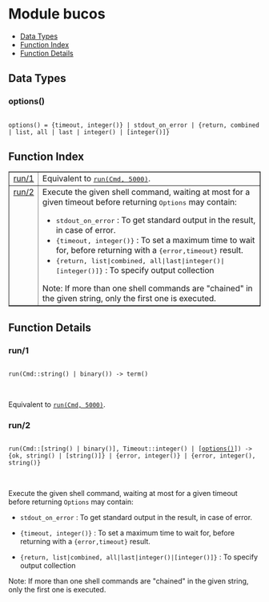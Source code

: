 

# Module bucos #
* [Data Types](#types)
* [Function Index](#index)
* [Function Details](#functions)

<a name="types"></a>

## Data Types ##




### <a name="type-options">options()</a> ###


<pre><code>
options() = {timeout, integer()} | stdout_on_error | {return, combined | list, all | last | integer() | [integer()]}
</code></pre>

<a name="index"></a>

## Function Index ##


<table width="100%" border="1" cellspacing="0" cellpadding="2" summary="function index"><tr><td valign="top"><a href="#run-1">run/1</a></td><td>Equivalent to <a href="#run-2"><tt>run(Cmd, 5000)</tt></a>.</td></tr><tr><td valign="top"><a href="#run-2">run/2</a></td><td>
Execute the given shell command, waiting at most for a given timeout before returning
<tt>Options</tt> may contain:
<ul>
<li><tt>stdout_on_error</tt> : To get standard output in the result, in case of error.</li>
<li><tt>{timeout, integer()}</tt> : To set a maximum time to wait for, before returning with a <tt>{error,timeout}</tt> result.</li>
<li><tt>{return, list|combined, all|last|integer()|[integer()]}</tt> : To specify output collection</li>
</ul>
Note: If more than one shell commands are "chained" in the given string, only the first one is executed.</td></tr></table>


<a name="functions"></a>

## Function Details ##

<a name="run-1"></a>

### run/1 ###

<pre><code>
run(Cmd::string() | binary()) -&gt; term()
</code></pre>
<br />

Equivalent to [`run(Cmd, 5000)`](#run-2).

<a name="run-2"></a>

### run/2 ###

<pre><code>
run(Cmd::[string() | binary()], Timeout::integer() | [<a href="#type-options">options()</a>]) -&gt; {ok, string() | [string()]} | {error, integer()} | {error, integer(), string()}
</code></pre>
<br />

Execute the given shell command, waiting at most for a given timeout before returning
`Options` may contain:

* `stdout_on_error` : To get standard output in the result, in case of error.

* `{timeout, integer()}` : To set a maximum time to wait for, before returning with a `{error,timeout}` result.

* `{return, list|combined, all|last|integer()|[integer()]}` : To specify output collection


Note: If more than one shell commands are "chained" in the given string, only the first one is executed.

